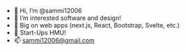 - 👋 Hi, I’m @sammi12006
- 👀 I’m interested software and design!
- 🌱 Big on web apps (next.js, React, Bootstrap, Svelte, etc.)
- 💞️ Start-Ups HMU!
- 📫 sammi12006@gmail.com
